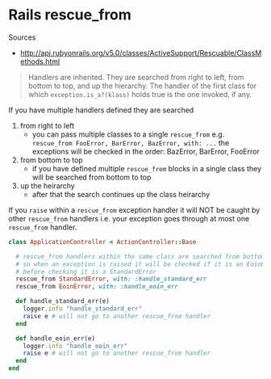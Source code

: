 # Rails rescue_from

Sources

- http://api.rubyonrails.org/v5.0/classes/ActiveSupport/Rescuable/ClassMethods.html

> Handlers are inherited. They are searched from right to left, from bottom to
> top, and up the hierarchy. The handler of the first class for which
> `exception.is_a?(klass)` holds true is the one invoked, if any.

If you have multiple handlers defined they are searched

1. from right to left
    - you can pass multiple classes to a single `rescue_from` e.g.
      `rescue_from FooError, BarError, BazError, with: ...` the exceptions will
      be checked in the order: BazError, BarError, FooError
1. from bottom to top
    - if you have defined multiple `rescue_from` blocks in a single class they
      will be searched from bottom to top
1. up the heirarchy
    - after that the search continues up the class heirarchy

If you `raise` within a `rescue_from` exception handler it will NOT be caught by
other `rescue_from` handlers i.e. your exception goes through at most one
`rescue_from` handler.

```ruby
class ApplicationController < ActionController::Base

  # rescue_from handlers within the same class are searched from bottom to top
  # so when an exception is raised it will be checked if it is an EoinError
  # before checking it is a StandardError
  rescue_from StandardError, with: :handle_standard_err
  rescue_from EoinError, with: :handle_eoin_err

  def handle_standard_err(e)
    logger.info "handle_standard_err"
    raise e # will not go to another rescue_from handler
  end

  def handle_eoin_err(e)
    logger.info "handle_eoin_err"
    raise e # will not go to another rescue_from handler
  end
end
```
